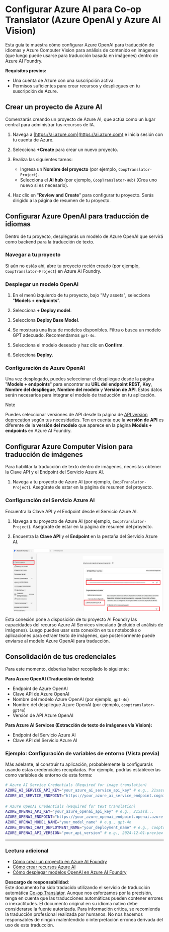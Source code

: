 <!--
CO_OP_TRANSLATOR_METADATA:
{
  "original_hash": "b58d7c3cb4210697a073d20eb3064945",
  "translation_date": "2025-06-12T11:45:12+00:00",
  "source_file": "getting_started/set-up-azure-ai.md",
  "language_code": "es"
}
-->
# Configurar Azure AI para Co-op Translator (Azure OpenAI y Azure AI Vision)

Esta guía te muestra cómo configurar Azure OpenAI para traducción de idiomas y Azure Computer Vision para análisis de contenido en imágenes (que luego puede usarse para traducción basada en imágenes) dentro de Azure AI Foundry.

**Requisitos previos:**
- Una cuenta de Azure con una suscripción activa.
- Permisos suficientes para crear recursos y despliegues en tu suscripción de Azure.

## Crear un proyecto de Azure AI

Comenzarás creando un proyecto de Azure AI, que actúa como un lugar central para administrar tus recursos de IA.

1. Navega a [https://ai.azure.com](https://ai.azure.com) e inicia sesión con tu cuenta de Azure.

1. Selecciona **+Create** para crear un nuevo proyecto.

1. Realiza las siguientes tareas:
   - Ingresa un **Nombre del proyecto** (por ejemplo, `CoopTranslator-Project`).
   - Selecciona el **AI hub** (por ejemplo, `CoopTranslator-Hub`) (Crea uno nuevo si es necesario).

1. Haz clic en "**Review and Create**" para configurar tu proyecto. Serás dirigido a la página de resumen de tu proyecto.

## Configurar Azure OpenAI para traducción de idiomas

Dentro de tu proyecto, desplegarás un modelo de Azure OpenAI que servirá como backend para la traducción de texto.

### Navegar a tu proyecto

Si aún no estás ahí, abre tu proyecto recién creado (por ejemplo, `CoopTranslator-Project`) en Azure AI Foundry.

### Desplegar un modelo OpenAI

1. En el menú izquierdo de tu proyecto, bajo "My assets", selecciona "**Models + endpoints**".

1. Selecciona **+ Deploy model**.

1. Selecciona **Deploy Base Model**.

1. Se mostrará una lista de modelos disponibles. Filtra o busca un modelo GPT adecuado. Recomendamos `gpt-4o`.

1. Selecciona el modelo deseado y haz clic en **Confirm**.

1. Selecciona **Deploy**.

### Configuración de Azure OpenAI

Una vez desplegado, puedes seleccionar el despliegue desde la página "**Models + endpoints**" para encontrar su **URL del endpoint REST**, **Key**, **Nombre del despliegue**, **Nombre del modelo** y **Versión de API**. Estos datos serán necesarios para integrar el modelo de traducción en tu aplicación.

> [!NOTE]
> Puedes seleccionar versiones de API desde la página de [API version deprecation](https://learn.microsoft.com/azure/ai-services/openai/api-version-deprecation) según tus necesidades. Ten en cuenta que la **versión de API** es diferente de la **versión del modelo** que aparece en la página **Models + endpoints** en Azure AI Foundry.

## Configurar Azure Computer Vision para traducción de imágenes

Para habilitar la traducción de texto dentro de imágenes, necesitas obtener la Clave API y el Endpoint del Servicio Azure AI.

1. Navega a tu proyecto de Azure AI (por ejemplo, `CoopTranslator-Project`). Asegúrate de estar en la página de resumen del proyecto.

### Configuración del Servicio Azure AI

Encuentra la Clave API y el Endpoint desde el Servicio Azure AI.

1. Navega a tu proyecto de Azure AI (por ejemplo, `CoopTranslator-Project`). Asegúrate de estar en la página de resumen del proyecto.

1. Encuentra la **Clave API** y el **Endpoint** en la pestaña del Servicio Azure AI.

    ![Find API Key and Endpoint](../../../translated_images/find-azure-ai-info.60f8299be786dd67e61e2c79b4b9ea1f7694e6c0923f17a90bc6abf9d5f1dbd7.es.png)

Esta conexión pone a disposición de tu proyecto AI Foundry las capacidades del recurso Azure AI Services vinculado (incluido el análisis de imágenes). Luego puedes usar esta conexión en tus notebooks o aplicaciones para extraer texto de imágenes, que posteriormente puede enviarse al modelo Azure OpenAI para traducción.

## Consolidación de tus credenciales

Para este momento, deberías haber recopilado lo siguiente:

**Para Azure OpenAI (Traducción de texto):**
- Endpoint de Azure OpenAI
- Clave API de Azure OpenAI
- Nombre del modelo Azure OpenAI (por ejemplo, `gpt-4o`)
- Nombre del despliegue Azure OpenAI (por ejemplo, `cooptranslator-gpt4o`)
- Versión de API Azure OpenAI

**Para Azure AI Services (Extracción de texto de imágenes vía Vision):**
- Endpoint del Servicio Azure AI
- Clave API del Servicio Azure AI

### Ejemplo: Configuración de variables de entorno (Vista previa)

Más adelante, al construir tu aplicación, probablemente la configurarás usando estas credenciales recopiladas. Por ejemplo, podrías establecerlas como variables de entorno de esta forma:

```bash
# Azure AI Service Credentials (Required for image translation)
AZURE_AI_SERVICE_API_KEY="your_azure_ai_service_api_key" # e.g., 21xasd...
AZURE_AI_SERVICE_ENDPOINT="https://your_azure_ai_service_endpoint.cognitiveservices.azure.com/"

# Azure OpenAI Credentials (Required for text translation)
AZURE_OPENAI_API_KEY="your_azure_openai_api_key" # e.g., 21xasd...
AZURE_OPENAI_ENDPOINT="https://your_azure_openai_endpoint.openai.azure.com/"
AZURE_OPENAI_MODEL_NAME="your_model_name" # e.g., gpt-4o
AZURE_OPENAI_CHAT_DEPLOYMENT_NAME="your_deployment_name" # e.g., cooptranslator-gpt4o
AZURE_OPENAI_API_VERSION="your_api_version" # e.g., 2024-12-01-preview
```

---

### Lectura adicional

- [Cómo crear un proyecto en Azure AI Foundry](https://learn.microsoft.com/azure/ai-foundry/how-to/create-projects?tabs=ai-studio)
- [Cómo crear recursos Azure AI](https://learn.microsoft.com/azure/ai-foundry/how-to/create-azure-ai-resource?tabs=portal)
- [Cómo desplegar modelos OpenAI en Azure AI Foundry](https://learn.microsoft.com/en-us/azure/ai-foundry/how-to/deploy-models-openai)

**Descargo de responsabilidad**:  
Este documento ha sido traducido utilizando el servicio de traducción automática [Co-op Translator](https://github.com/Azure/co-op-translator). Aunque nos esforzamos por la precisión, tenga en cuenta que las traducciones automáticas pueden contener errores o inexactitudes. El documento original en su idioma nativo debe considerarse la fuente autorizada. Para información crítica, se recomienda la traducción profesional realizada por humanos. No nos hacemos responsables de ningún malentendido o interpretación errónea derivada del uso de esta traducción.